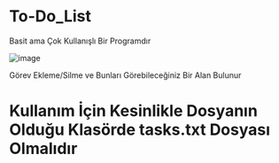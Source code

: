 # To-Do_List

Basit ama Çok Kullanışlı Bir Programdır

![image](https://github.com/QuartzzDev/To-Do_List/assets/69876083/4cab9a09-e77b-43ee-9ea6-25da02c50a3d)

Görev Ekleme/Silme ve Bunları Görebileceğiniz Bir Alan Bulunur

# Kullanım İçin Kesinlikle Dosyanın Olduğu Klasörde tasks.txt Dosyası Olmalıdır
